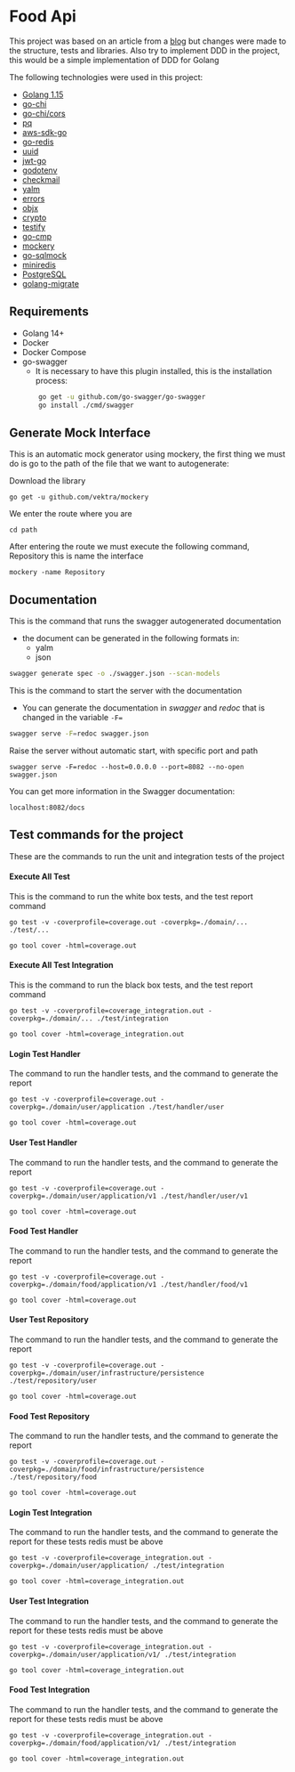 # Food Api
This project was based on an article from a [blog](https://dev.to/stevensunflash/using-domain-driven-design-ddd-in-golang-3ee5) but changes were made to the structure, tests and libraries. Also try to implement DDD in the project, this would be a simple implementation of DDD for Golang

The following technologies were used in this project:
- [Golang 1.15](https://golang.org/dl/)
- [go-chi](https://github.com/go-chi/chi)
- [go-chi/cors](https://github.com/go-chi/cors)
- [pq](https://github.com/lib/pq)
- [aws-sdk-go](https://github.com/aws/aws-sdk-go) 
- [go-redis](https://github.com/go-redis/redis)
- [uuid](https://github.com/google/uuid)  
- [jwt-go](https://github.com/dgrijalva/jwt-go)  
- [godotenv](https://github.com/joho/godotenv)
- [checkmail](https://github.com/badoux/checkmail)
- [yalm](https://github.com/go-yaml/yaml)
- [errors](https://github.com/pkg/errors)
- [objx](https://github.com/stretchr/objx)  
- [crypto](https://pkg.go.dev/golang.org/x/crypto)  
- [testify](https://github.com/stretchr/testify)
- [go-cmp](https://github.com/google/go-cmp)
- [mockery](https://github.com/vektra/mockery)
- [go-sqlmock](https://github.com/DATA-DOG/go-sqlmock)
- [miniredis](https://github.com/alicebob/miniredis)
- [PostgreSQL](https://www.postgresql.org/download/)
- [golang-migrate](https://github.com/golang-migrate/migrate/)

## Requirements
- Golang 14+
- Docker
- Docker Compose
- go-swagger
    * It is necessary to have this plugin installed, this is the installation process:
    ```bash
        go get -u github.com/go-swagger/go-swagger
        go install ./cmd/swagger
    ```

## Generate Mock Interface
This is an automatic mock generator using mockery, the first thing we must do is go to the path of the file that we want to autogenerate:

Download the library
```
go get -u github.com/vektra/mockery
```

We enter the route where you are
```
cd path
```

After entering the route we must execute the following command, Repository this is name the interface
```
mockery -name Repository
```

## Documentation

This is the command that runs the swagger autogenerated documentation
* the document can be generated in the following formats in:
    * yalm
    * json
```bash
swagger generate spec -o ./swagger.json --scan-models
```

This is the command to start the server with the documentation
* You can generate the documentation in _swagger_ and _redoc_ that is changed in the variable `-F=`
```bash
swagger serve -F=redoc swagger.json
```

Raise the server without automatic start, with specific port and path
````
swagger serve -F=redoc --host=0.0.0.0 --port=8082 --no-open swagger.json
````

You can get more information in the Swagger documentation:
```
localhost:8082/docs
```

## Test commands for the project
These are the commands to run the unit and integration tests of the project

#### Execute All Test
This is the command to run the white box tests, and the test report command
```
go test -v -coverprofile=coverage.out -coverpkg=./domain/... ./test/...

go tool cover -html=coverage.out
```

#### Execute All Test Integration 
This is the command to run the black box tests, and the test report command
```
go test -v -coverprofile=coverage_integration.out -coverpkg=./domain/... ./test/integration

go tool cover -html=coverage_integration.out
```

#### Login Test Handler
The command to run the handler tests, and the command to generate the report
````
go test -v -coverprofile=coverage.out -coverpkg=./domain/user/application ./test/handler/user

go tool cover -html=coverage.out
````

#### User Test Handler
The command to run the handler tests, and the command to generate the report
````
go test -v -coverprofile=coverage.out -coverpkg=./domain/user/application/v1 ./test/handler/user/v1

go tool cover -html=coverage.out
````

#### Food Test Handler
The command to run the handler tests, and the command to generate the report
````
go test -v -coverprofile=coverage.out -coverpkg=./domain/food/application/v1 ./test/handler/food/v1

go tool cover -html=coverage.out
````

#### User Test Repository
The command to run the handler tests, and the command to generate the report
````
go test -v -coverprofile=coverage.out -coverpkg=./domain/user/infrastructure/persistence ./test/repository/user

go tool cover -html=coverage.out
````

#### Food Test Repository
The command to run the handler tests, and the command to generate the report
````
go test -v -coverprofile=coverage.out -coverpkg=./domain/food/infrastructure/persistence ./test/repository/food

go tool cover -html=coverage.out
````

#### Login Test Integration
The command to run the handler tests, and the command to generate the report for these tests redis must be above
````
go test -v -coverprofile=coverage_integration.out -coverpkg=./domain/user/application/ ./test/integration

go tool cover -html=coverage_integration.out
````

#### User Test Integration
The command to run the handler tests, and the command to generate the report for these tests redis must be above
````
go test -v -coverprofile=coverage_integration.out -coverpkg=./domain/user/application/v1/ ./test/integration

go tool cover -html=coverage_integration.out
````

#### Food Test Integration
The command to run the handler tests, and the command to generate the report for these tests redis must be above
````
go test -v -coverprofile=coverage_integration.out -coverpkg=./domain/food/application/v1/ ./test/integration

go tool cover -html=coverage_integration.out
````